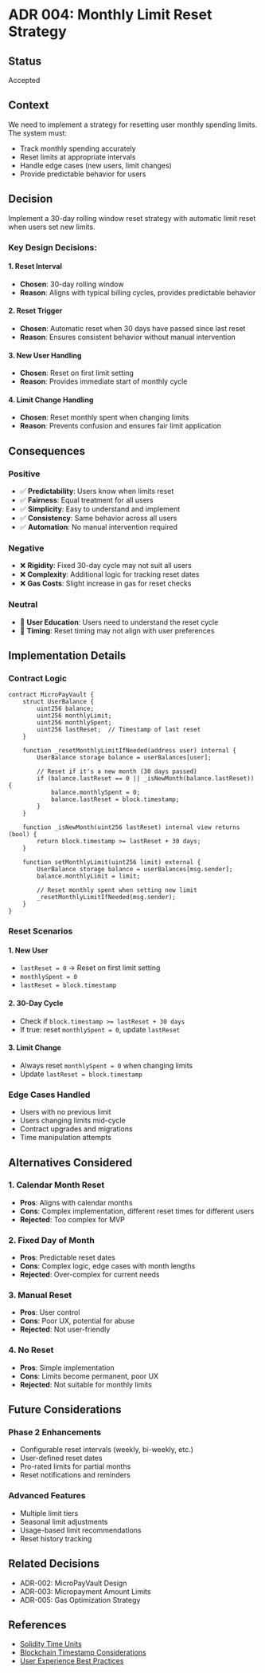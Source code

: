 # ADR 004: Monthly Limit Reset Strategy

## Status
Accepted

## Context
We need to implement a strategy for resetting user monthly spending limits. The system must:
- Track monthly spending accurately
- Reset limits at appropriate intervals
- Handle edge cases (new users, limit changes)
- Provide predictable behavior for users

## Decision
Implement a 30-day rolling window reset strategy with automatic limit reset when users set new limits.

### Key Design Decisions:

#### 1. **Reset Interval**
- **Chosen**: 30-day rolling window
- **Reason**: Aligns with typical billing cycles, provides predictable behavior

#### 2. **Reset Trigger**
- **Chosen**: Automatic reset when 30 days have passed since last reset
- **Reason**: Ensures consistent behavior without manual intervention

#### 3. **New User Handling**
- **Chosen**: Reset on first limit setting
- **Reason**: Provides immediate start of monthly cycle

#### 4. **Limit Change Handling**
- **Chosen**: Reset monthly spent when changing limits
- **Reason**: Prevents confusion and ensures fair limit application

## Consequences

### Positive
- ✅ **Predictability**: Users know when limits reset
- ✅ **Fairness**: Equal treatment for all users
- ✅ **Simplicity**: Easy to understand and implement
- ✅ **Consistency**: Same behavior across all users
- ✅ **Automation**: No manual intervention required

### Negative
- ❌ **Rigidity**: Fixed 30-day cycle may not suit all users
- ❌ **Complexity**: Additional logic for tracking reset dates
- ❌ **Gas Costs**: Slight increase in gas for reset checks

### Neutral
- 🔄 **User Education**: Users need to understand the reset cycle
- 🔄 **Timing**: Reset timing may not align with user preferences

## Implementation Details

### Contract Logic
```solidity
contract MicroPayVault {
    struct UserBalance {
        uint256 balance;
        uint256 monthlyLimit;
        uint256 monthlySpent;
        uint256 lastReset;  // Timestamp of last reset
    }
    
    function _resetMonthlyLimitIfNeeded(address user) internal {
        UserBalance storage balance = userBalances[user];
        
        // Reset if it's a new month (30 days passed)
        if (balance.lastReset == 0 || _isNewMonth(balance.lastReset)) {
            balance.monthlySpent = 0;
            balance.lastReset = block.timestamp;
        }
    }
    
    function _isNewMonth(uint256 lastReset) internal view returns (bool) {
        return block.timestamp >= lastReset + 30 days;
    }
    
    function setMonthlyLimit(uint256 limit) external {
        UserBalance storage balance = userBalances[msg.sender];
        balance.monthlyLimit = limit;
        
        // Reset monthly spent when setting new limit
        _resetMonthlyLimitIfNeeded(msg.sender);
    }
}
```

### Reset Scenarios

#### 1. **New User**
- `lastReset = 0` → Reset on first limit setting
- `monthlySpent = 0`
- `lastReset = block.timestamp`

#### 2. **30-Day Cycle**
- Check if `block.timestamp >= lastReset + 30 days`
- If true: reset `monthlySpent = 0`, update `lastReset`

#### 3. **Limit Change**
- Always reset `monthlySpent = 0` when changing limits
- Update `lastReset = block.timestamp`

### Edge Cases Handled
- Users with no previous limit
- Users changing limits mid-cycle
- Contract upgrades and migrations
- Time manipulation attempts

## Alternatives Considered

### 1. **Calendar Month Reset**
- **Pros**: Aligns with calendar months
- **Cons**: Complex implementation, different reset times for different users
- **Rejected**: Too complex for MVP

### 2. **Fixed Day of Month**
- **Pros**: Predictable reset dates
- **Cons**: Complex logic, edge cases with month lengths
- **Rejected**: Over-complex for current needs

### 3. **Manual Reset**
- **Pros**: User control
- **Cons**: Poor UX, potential for abuse
- **Rejected**: Not user-friendly

### 4. **No Reset**
- **Pros**: Simple implementation
- **Cons**: Limits become permanent, poor UX
- **Rejected**: Not suitable for monthly limits

## Future Considerations

### Phase 2 Enhancements
- Configurable reset intervals (weekly, bi-weekly, etc.)
- User-defined reset dates
- Pro-rated limits for partial months
- Reset notifications and reminders

### Advanced Features
- Multiple limit tiers
- Seasonal limit adjustments
- Usage-based limit recommendations
- Reset history tracking

## Related Decisions
- ADR-002: MicroPayVault Design
- ADR-003: Micropayment Amount Limits
- ADR-005: Gas Optimization Strategy

## References
- [Solidity Time Units](https://docs.soliditylang.org/en/latest/units-and-global-variables.html#time-units)
- [Blockchain Timestamp Considerations](https://ethereum.org/en/developers/docs/blocks/)
- [User Experience Best Practices](https://www.nngroup.com/articles/usability-101-introduction-to-usability/)

